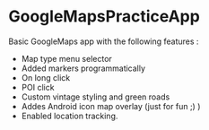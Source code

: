 # GoogleMapsPracticeApp

Basic GoogleMaps app with the following features :

- Map type menu selector
- Added markers programmatically
- On long click
- POI click
- Custom vintage styling and green roads
- Addes Android icon map overlay (just for fun ;) )
- Enabled location tracking.
